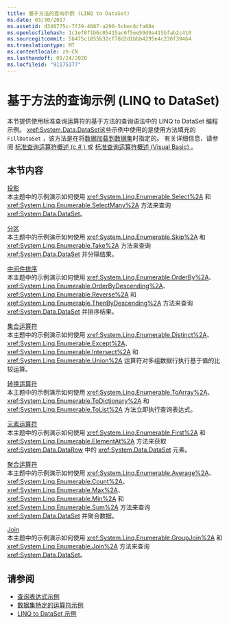 ```yaml
---
title: 基于方法的查询示例 (LINQ to DataSet)
ms.date: 03/30/2017
ms.assetid: d340775c-7f39-4087-a290-5cbec6cfa68e
ms.openlocfilehash: 1c1ef8f1b6c05415ac6f5ee59d9a415bfab2c410
ms.sourcegitcommit: 5b475c1855b32cf78d2d1bbb4295e4c236f39464
ms.translationtype: MT
ms.contentlocale: zh-CN
ms.lasthandoff: 09/24/2020
ms.locfileid: "91175377"
---
```

# <a name="method-based-query-examples-linq-to-dataset"></a>基于方法的查询示例 (LINQ to DataSet)

本节提供使用标准查询运算符的基于方法的查询语法中的 LINQ to DataSet 编程示例。 <xref:System.Data.DataSet>这些示例中使用的是使用方法填充的 `FillDataSet` ，该方法是在将[数据加载到数据集](loading-data-into-a-dataset.md)时指定的。 有关详细信息，请参阅 [标准查询运算符概述 (c # ) ](../../../csharp/programming-guide/concepts/linq/standard-query-operators-overview.md) 或 [标准查询运算符概述 (Visual Basic) ](../../../visual-basic/programming-guide/concepts/linq/standard-query-operators-overview.md)。  
  
## <a name="in-this-section"></a>本节内容  

 [投影](method-based-query-syntax-examples-projection.md)  
 本主题中的示例演示如何使用 <xref:System.Linq.Enumerable.Select%2A> 和 <xref:System.Linq.Enumerable.SelectMany%2A> 方法来查询 <xref:System.Data.DataSet>。  
  
 [分区](method-based-query-syntax-examples-partitioning-linq.md)  
 本主题中的示例演示如何使用 <xref:System.Linq.Enumerable.Skip%2A> 和 <xref:System.Linq.Enumerable.Take%2A> 方法来查询 <xref:System.Data.DataSet> 并分隔结果。  
  
 [中间件排序](method-based-query-syntax-examples-ordering-linq-to-dataset.md)  
 本主题中的示例演示如何使用 <xref:System.Linq.Enumerable.OrderBy%2A>、<xref:System.Linq.Enumerable.OrderByDescending%2A>、<xref:System.Linq.Enumerable.Reverse%2A> 和 <xref:System.Linq.Enumerable.ThenByDescending%2A> 方法来查询 <xref:System.Data.DataSet> 并排序结果。  
  
 [集合运算符](method-based-query-syntax-examples-set-operators.md)  
 本主题中的示例演示如何使用 <xref:System.Linq.Enumerable.Distinct%2A>、<xref:System.Linq.Enumerable.Except%2A>、<xref:System.Linq.Enumerable.Intersect%2A> 和 <xref:System.Linq.Enumerable.Union%2A> 运算符对多组数据行执行基于值的比较运算。  
  
 [转换运算符](method-based-query-syntax-examples-conversion-operators.md)  
 本主题中的示例演示如何使用 <xref:System.Linq.Enumerable.ToArray%2A>、<xref:System.Linq.Enumerable.ToDictionary%2A> 和 <xref:System.Linq.Enumerable.ToList%2A> 方法立即执行查询表达式。  
  
 [元素运算符](method-based-query-syntax-examples-element-operators.md)  
 本主题中的示例演示如何使用 <xref:System.Linq.Enumerable.First%2A> 和 <xref:System.Linq.Enumerable.ElementAt%2A> 方法来获取 <xref:System.Data.DataRow> 中的 <xref:System.Data.DataSet> 元素。  
  
 [聚合运算符](method-based-query-syntax-examples-aggregate-operators.md)  
 本主题中的示例演示如何使用 <xref:System.Linq.Enumerable.Average%2A>、<xref:System.Linq.Enumerable.Count%2A>、<xref:System.Linq.Enumerable.Max%2A>、<xref:System.Linq.Enumerable.Min%2A> 和 <xref:System.Linq.Enumerable.Sum%2A> 方法来查询 <xref:System.Data.DataSet> 并聚合数据。  
  
 [Join](method-based-query-syntax-examples-join-linq-to-dataset.md)  
 本主题中的示例演示如何使用 <xref:System.Linq.Enumerable.GroupJoin%2A> 和 <xref:System.Linq.Enumerable.Join%2A> 方法来查询 <xref:System.Data.DataSet>。  
  
## <a name="see-also"></a>请参阅

- [查询表达式示例](query-expression-examples-linq-to-dataset.md)
- [数据集特定的运算符示例](dataset-specific-operator-examples-linq-to-dataset.md)
- [LINQ to DataSet 示例](linq-to-dataset-examples.md)
